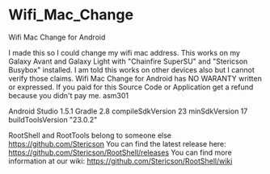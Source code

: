 # Wifi_Mac_Change
Wifi Mac Change for Android

I made this so I could change my wifi mac address.
This works on my Galaxy Avant and Galaxy Light with "Chainfire SuperSU" and "Stericson Busybox" installed.
I am told this works on other devices also but I cannot verify those claims.
Wifi Mac Change for Android has NO WARANTY written or expressed.
If you paid for this Source Code or Application get a refund because you didn't pay me.
asm301

Android Studio 1.5.1
Gradle 2.8
compileSdkVersion 23
minSdkVersion 17
buildToolsVersion "23.0.2"



RootShell and RootTools belong to someone else https://github.com/Stericson
You can find the latest release here: https://github.com/Stericson/RootShell/releases
You can find more information at our wiki: https://github.com/Stericson/RootShell/wiki